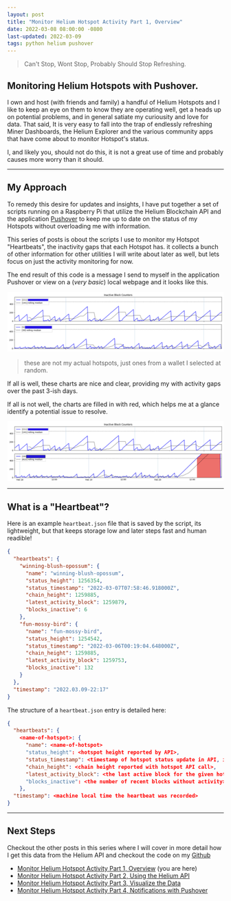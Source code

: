 ```yaml
---
layout: post
title: "Monitor Helium Hotspot Activity Part 1, Overview"
date: 2022-03-08 08:00:00 -0800
last-updated: 2022-03-09
tags: python helium pushover
---
```


> Can't Stop, Wont Stop, Probably Should Stop Refreshing.

## Monitoring Helium Hotspots with Pushover.

I own and host (with friends and family) a handful of Helium Hotspots and I like to keep an eye on them to know they are operating well, get a heads up on potential problems, and in general satiate my curiousity and love for data. That said, It is very easy to fall into the trap of endlessly refreshing Miner Dashboards, the Helium Explorer and the various community apps that have come about to monitor Hotspot's status.

I, and likely you, should not do this, it is not a great use of time and probably causes more worry than it should.

---

## My Approach

To remedy this desire for updates and insights, I have put together a set of scripts running on a Raspberry Pi that utilize the Helium Blockchain API and the application [Pushover][pushover-website] to keep me up to date on the status of my Hotspots without overloading me with information.

This series of posts is obout the scripts I use to monitor my Hotspot "Heartbeats", the inactivity gaps that each Hotspot has. it collects a bunch of other information for other utilities I will write about later as well, but lets focus on just the activity monitoring for now.

The end result of this code is a message I send to myself in the application Pushover or view on a (_very basic_) local webpage and it looks like this.

![sample image][sample-image]

> these are not my actual hotspots, just ones from a wallet I selected at random.

If all is well, these charts are nice and clear, providing my with activity gaps over the past 3-ish days.

If all is not well, the charts are filled in with red, which helps me at a glance identify a potential issue to resolve.

![sample warning image][sample-image-warning]

---

## What is a "Heartbeat"?

Here is an example `heartbeat.json` file that is saved by the script, its lightweight, but that keeps storage low and later steps fast and human readible!

```json
{
  "heartbeats": {
    "winning-blush-opossum": {
      "name": "winning-blush-opossum",
      "status_height": 1256354,
      "status_timestamp": "2022-03-07T07:58:46.918000Z",
      "chain_height": 1259885,
      "latest_activity_block": 1259879,
      "blocks_inactive": 6
    },
    "fun-mossy-bird": {
      "name": "fun-mossy-bird",
      "status_height": 1254542,
      "status_timestamp": "2022-03-06T00:19:04.648000Z",
      "chain_height": 1259885,
      "latest_activity_block": 1259753,
      "blocks_inactive": 132
    }
  },
  "timestamp": "2022.03.09-22:17"
}
```

The structure of a `heartbeat.json` entry is detailed here:

```json
{
  "heartbeats": {
    <name-of-hotspot>: {
      "name": <name-of-hotspot>
      "status_height": <hotspot height reported by API>,
      "status_timestamp": <timestamp of hotspot status update in API, in UTC>,
      "chain_height": <chain height reported with hotspot API call>,
      "latest_activity_block": <the last active block for the given hotspot>
      "blocks_inactive": <the number of recent blocks without activity>
    },
  "timestamp": <machine local time the heartbeat was recorded>
}
```

---

## Next Steps

Checkout the other posts in this series where I will cover in more detail how I get this data from the Helium API and checkout the code on my [Github][github-repo]

- [Monitor Helium Hotspot Activity Part 1, Overview][helim-heartbeat-part-1] (you are here)
- [Monitor Helium Hotspot Activity Part 2, Using the Helium API][helim-heartbeat-part-2]
- [Monitor Helium Hotspot Activity Part 3, Visualize the Data][helim-heartbeat-part-3]
- [Monitor Helium Hotspot Activity Part 4, Notifications with Pushover][helim-heartbeat-part-4]

[github-repo]: https://github.com/samgutentag/helium-heartbeat
[helim-heartbeat-part-1]: ./2022-03-08-helim-heartbeat-part-1.md
[helim-heartbeat-part-2]: ./2022-03-09-helim-heartbeat-part-2.md
[helim-heartbeat-part-3]: ./2022-03-10-helim-heartbeat-part-3.md
[helim-heartbeat-part-4]: ./2022-03-11-helim-heartbeat-part-4.md
[pushover-website]: https://pushover.net/#apps
[sample-image-warning]: https://github.com/samgutentag/helium-heartbeat/blob/main/_assets/sample_output_warning.png?raw=true
[sample-image]: https://github.com/samgutentag/helium-heartbeat/blob/main/_assets/sample_output.png?raw=true
